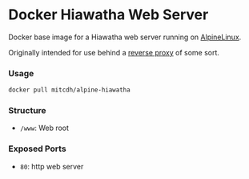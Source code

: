 # Docker Hiawatha Web Server

Docker base image for a Hiawatha web server running on [AlpineLinux](http://alpinelinux.org).

Originally intended for use behind a [reverse proxy](https://github.com/jwilder/nginx-proxy) of some sort.

### Usage
````bash
docker pull mitcdh/alpine-hiawatha
````

### Structure
* `/www`: Web root

### Exposed Ports
* `80`: http web server